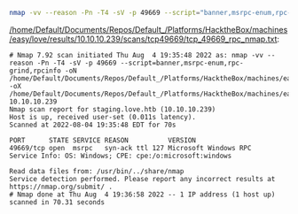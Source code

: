 ```bash
nmap -vv --reason -Pn -T4 -sV -p 49669 --script="banner,msrpc-enum,rpc-grind,rpcinfo" -oN "/home/Default/Documents/Repos/Default_/Platforms/HacktheBox/machines/easy/love/results/10.10.10.239/scans/tcp49669/tcp_49669_rpc_nmap.txt" -oX "/home/Default/Documents/Repos/Default_/Platforms/HacktheBox/machines/easy/love/results/10.10.10.239/scans/tcp49669/xml/tcp_49669_rpc_nmap.xml" 10.10.10.239
```

[/home/Default/Documents/Repos/Default_/Platforms/HacktheBox/machines/easy/love/results/10.10.10.239/scans/tcp49669/tcp_49669_rpc_nmap.txt](file:///home/Default/Documents/Repos/Default_/Platforms/HacktheBox/machines/easy/love/results/10.10.10.239/scans/tcp49669/tcp_49669_rpc_nmap.txt):

```
# Nmap 7.92 scan initiated Thu Aug  4 19:35:48 2022 as: nmap -vv --reason -Pn -T4 -sV -p 49669 --script=banner,msrpc-enum,rpc-grind,rpcinfo -oN /home/Default/Documents/Repos/Default_/Platforms/HacktheBox/machines/easy/love/results/10.10.10.239/scans/tcp49669/tcp_49669_rpc_nmap.txt -oX /home/Default/Documents/Repos/Default_/Platforms/HacktheBox/machines/easy/love/results/10.10.10.239/scans/tcp49669/xml/tcp_49669_rpc_nmap.xml 10.10.10.239
Nmap scan report for staging.love.htb (10.10.10.239)
Host is up, received user-set (0.011s latency).
Scanned at 2022-08-04 19:35:48 EDT for 70s

PORT      STATE SERVICE REASON          VERSION
49669/tcp open  msrpc   syn-ack ttl 127 Microsoft Windows RPC
Service Info: OS: Windows; CPE: cpe:/o:microsoft:windows

Read data files from: /usr/bin/../share/nmap
Service detection performed. Please report any incorrect results at https://nmap.org/submit/ .
# Nmap done at Thu Aug  4 19:36:58 2022 -- 1 IP address (1 host up) scanned in 70.31 seconds

```
